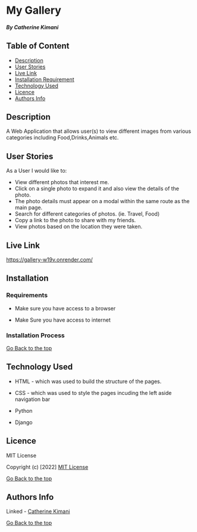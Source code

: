 # My Gallery

##### By Catherine Kimani

## Table of Content

+ [Description](#description)
+ [User Stories](#user-stories)
+ [Live Link](#live-link)
+ [Installation Requirement](#Installation)
+ [Technology Used](#technology-used)
+ [Licence](#licence)
+ [Authors Info](#author-Info)

## Description
<P> A Web Application that allows user(s) to view different images from various categories including Food,Drinks,Animals etc. </p>

## User Stories
<P>As a User I would like to:</p>

* View different photos that interest me.
* Click on a single photo to expand it and also view the details of the photo. 
* The photo details must appear on a modal within the same route as the main page.
* Search for different categories of photos. (ie. Travel, Food)
* Copy a link to the photo to share with my friends.
* View photos based on the location they were taken.

## Live Link
https://gallery-w19v.onrender.com/

## Installation

### Requirements

* Make sure you have access to a browser

* Make Sure you have access to internet

### Installation Process

[Go Back to the top](#my-gallery)

## Technology Used
* HTML - which was used to build the structure of the pages.

* CSS - which was used to style the pages incuding the left aside navigation bar

* Python 

* Django

## Licence

MIT License

Copyright (c) [2022] [MIT License](LICENCE)

[Go Back to the top](#my-gallery)

## Authors Info

Linked - [Catherine Kimani](https://www.linkedin.com/incatherine-kimani-5464ba1b6)

[Go Back to the top](#my-gallery)
